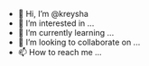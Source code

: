 - 👋 Hi, I’m @kreysha
- 👀 I’m interested in ...
- 🌱 I’m currently learning ...
- 💞️ I’m looking to collaborate on ...
- 📫 How to reach me ...

<!---
kreysha/kreysha is a ✨ special ✨ repository because its `README.md` (this file) appears on your GitHub profile.
You can click the Preview link to take a look at your changes.
--->
